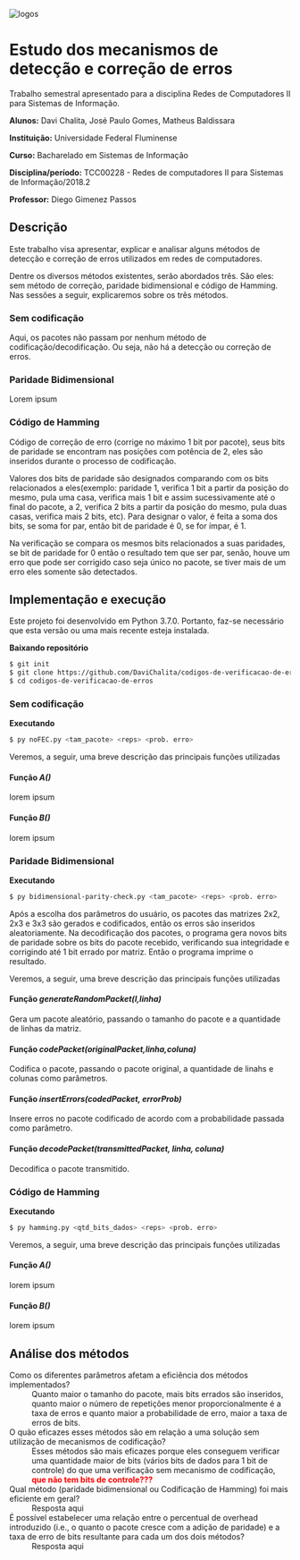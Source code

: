 ![logos](http://www.professores.uff.br/kowada/wp-content/uploads/sites/63/2017/08/UFF-IC-logos.png)
# Estudo dos mecanismos de detecção e correção de erros
Trabalho semestral apresentado para a disciplina Redes de Computadores II para Sistemas de Informação.

**Alunos:** Davi Chalita, José Paulo Gomes, Matheus Baldissara

**Instituição:** Universidade Federal Fluminense

**Curso:** Bacharelado em Sistemas de Informação

**Disciplina/período:** TCC00228 - Redes de computadores II para Sistemas de Informação/2018.2

**Professor:** Diego Gimenez Passos

## Descrição

Este trabalho visa apresentar, explicar e analisar alguns métodos de detecção e correção de erros utilizados em redes de computadores. 

Dentre os diversos métodos existentes, serão abordados três. São eles: sem método de correção, paridade bidimensional e código de Hamming. 
Nas sessões a seguir, explicaremos sobre os três métodos.

### Sem codificação

Aqui, os pacotes não passam por nenhum método de codificação/decodificação. Ou seja, não há a detecção ou correção de erros.

### Paridade Bidimensional
Lorem ipsum

### Código de Hamming
Código de correção de erro (corrige no máximo 1 bit por pacote), seus bits de paridade se encontram nas posições com potência de 2, eles são inseridos durante o processo de codificação. 

Valores dos bits de paridade são designados comparando com os bits relacionados a eles(exemplo: paridade 1, verifica 1 bit a partir da posição do mesmo, pula uma casa, verifica mais 1 bit e assim sucessivamente até o final do pacote, a 2, verifica 2 bits a partir da posição do mesmo, pula duas casas, verifica mais 2 bits, etc). Para designar o valor, é feita a soma dos bits, se soma for par, então bit de paridade é 0, se for ímpar, é 1.

Na verificação se compara os mesmos bits relacionados a suas paridades, se bit de paridade for 0 então o resultado tem que ser par, senão, houve um erro que pode ser corrigido caso seja único no pacote, se tiver mais de um erro eles somente são detectados.

## Implementação e execução

Este projeto foi desenvolvido em Python 3.7.0. Portanto, faz-se necessário que esta versão ou uma mais recente esteja instalada.

**Baixando repositório**
```bash
$ git init
$ git clone https://github.com/DaviChalita/codigos-de-verificacao-de-erros.git
$ cd codigos-de-verificacao-de-erros
```

### Sem codificação
**Executando**
```bash
$ py noFEC.py <tam_pacote> <reps> <prob. erro>
```

Veremos, a seguir, uma breve descrição das principais funções utilizadas
#### Função _A()_
lorem ipsum
#### Função _B()_
lorem ipsum


### Paridade Bidimensional

**Executando**
```bash
$ py bidimensional-parity-check.py <tam_pacote> <reps> <prob. erro>
```

Após a escolha dos parâmetros do usuário, os pacotes das matrizes 2x2, 2x3 e 3x3 são gerados e codificados, então os erros são inseridos aleatoriamente. Na decodificação dos pacotes, o programa gera novos bits de paridade sobre os bits do pacote recebido, verificando sua integridade e corrigindo até 1 bit errado por matriz. Então o programa imprime o resultado. 

Veremos, a seguir, uma breve descrição das principais funções utilizadas
#### Função _generateRandomPacket(l,linha)_
Gera um pacote aleatório, passando o tamanho do pacote e a quantidade de linhas da matriz.
#### Função _codePacket(originalPacket,linha,coluna)_
Codifica o pacote, passando o pacote original, a quantidade de linahs e colunas como parâmetros.
#### Função _insertErrors(codedPacket, errorProb)_
Insere erros no pacote codificado de acordo com a probabilidade passada como parâmetro.
#### Função _decodePacket(transmittedPacket, linha, coluna)_
Decodifica o pacote transmitido.

### Código de Hamming
**Executando**
```bash
$ py hamming.py <qtd_bits_dados> <reps> <prob. erro>
```

Veremos, a seguir, uma breve descrição das principais funções utilizadas
#### Função _A()_
lorem ipsum
#### Função _B()_
lorem ipsum


## Análise dos métodos

<dl>
  <dt>
    Como os diferentes parâmetros afetam a eficiência dos métodos implementados?
  <dt>
  <dd>
    Quanto maior o tamanho do pacote, mais bits errados são inseridos, quanto maior o número de repetições menor proporcionalmente é a taxa de erros e quanto maior a probabilidade de erro, maior a taxa de erros de bits.
  </dd>
  <dt>
    O quão eficazes esses métodos são em relação a uma solução sem utilização de mecanismos de codificação?
  <dt>
  <dd>
    Esses métodos são mais eficazes porque eles conseguem verificar uma quantidade maior de bits (vários bits de dados para 1 bit de controle) do que uma verificação sem mecanismo de codificação, <span style="color:red;"><b>que não tem bits de controle???</b></span>
  </dd>
  <dt>
    Qual método (paridade bidimensional ou Codificação de Hamming) foi mais eficiente em geral?
  <dt>
  <dd>
    Resposta aqui
  </dd>
  <dt>
    É possível estabelecer uma relação entre o percentual de overhead introduzido (i.e., o quanto o pacote cresce com a adição de
    paridade) e a taxa de erro de bits resultante para cada um dos dois métodos?
  <dt>
  <dd>
    Resposta aqui
  </dd>  
</dl>
